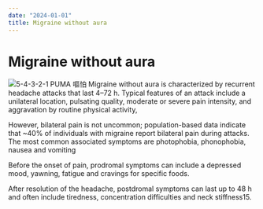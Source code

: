 ```yaml
---
date: "2024-01-01"
title: Migraine without aura
---
```


# Migraine without aura

![5-4-3-2-1 PUMA 嘔怕](https://i.imgur.com/NvsjpYd.png)
Migraine without aura is characterized by 
recurrent headache attacks that last 4–72 h. 
Typical features of an attack include a unilateral location, pulsating quality, moderate or severe pain intensity, and aggravation by routine physical activity,

However, bilateral pain is not uncommon; 
population-based data indicate that ~40% of individuals with migraine report bilateral pain during attacks. 
The most common associated symptoms are photophobia, phonophobia, nausea and vomiting

Before the onset of pain, prodromal symptoms can include a depressed mood, yawning, fatigue and cravings for specific foods. 

After resolution of the headache, postdromal symptoms can last up to 48 h and often include tiredness, concentration difficulties and neck stiffness15.
